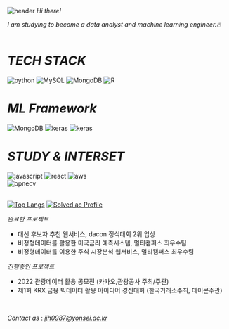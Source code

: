 ![header](https://capsule-render.vercel.app/api?type=waving&color=e9dbfa&height=300&section=header&text=Welcome!%20%20&fontSize=70&animation=fadeIn)
*Hi there!*

*I am studying to become a data analyst and machine learning engineer.🔥*
&nbsp;
&nbsp;
&nbsp;
 
 

# *TECH STACK*
![python](https://img.shields.io/badge/-python-white?style=for-the-badge&logo=python) ![MySQL](https://img.shields.io/badge/-MySQL-white?style=for-the-badge&logo=mysql) ![MongoDB](https://img.shields.io/badge/-MongoDB-white?style=for-the-badge&logo=mongodb)  ![R](https://img.shields.io/badge/-R-white?style=for-the-badge&logo=R&logoColor=blue) 
# *ML Framework*
![MongoDB](https://img.shields.io/badge/-Tensorflow-white?style=for-the-badge&logo=tensorflow)                           ![keras](https://img.shields.io/badge/-keras-white?style=for-the-badge&logo=keras&logoColor=red)                   ![keras](https://img.shields.io/badge/-scikitlearn-white?style=for-the-badge&logo=scikitlearn)

# *STUDY & INTERSET*
![javascript](https://img.shields.io/badge/-javascript-white?style=for-the-badge&logo=javascript)                  ![react](https://img.shields.io/badge/-react-white?style=for-the-badge&logo=react)   ![aws](https://img.shields.io/badge/-aws-white?style=for-the-badge&logo=amazon)       
![opnecv](https://img.shields.io/badge/-opencv-white?style=for-the-badge&logo=opencv&logoColor=gray)                          
&nbsp;
&nbsp;

[![Top Langs](https://github-readme-stats.vercel.app/api/top-langs/?username=jjh0987&layout=compact&hide=batchfile,html,css,jupyter%20notebook,Rich%20Text%20format)](https://github.com/anuraghazra/github-readme-stats)     [![Solved.ac Profile](http://mazassumnida.wtf/api/v2/generate_badge?boj=jjh0987)](https://solved.ac/이름/)



*완료한 프로젝트*
- 대선 후보자 추천 웹서비스, dacon 정식대회 2위 입상
- 비정형데이터를 활용한 미국금리 예측시스템, 멀티캠퍼스 최우수팀
- 비정형데이터를 이용한 주식 시장분석 웹서비스, 멀티캠퍼스 최우수팀

*진행중인 프로젝트*
- 2022 관광데이터 활용 공모전 (카카오,관광공사 주최/주관)
- 제1회 KRX 금융 빅데이터 활용 아이디어 경진대회 (한국거래소주최, 데이콘주관)

&nbsp;
&nbsp;
&nbsp;
 

*Contact as* : *jjh0987@yonsei.ac.kr*  